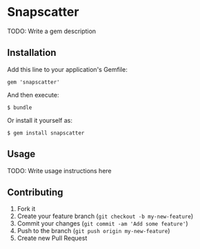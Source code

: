 # Snapscatter

TODO: Write a gem description

## Installation

Add this line to your application's Gemfile:

    gem 'snapscatter'

And then execute:

    $ bundle

Or install it yourself as:

    $ gem install snapscatter

## Usage

TODO: Write usage instructions here

## Contributing

1. Fork it
2. Create your feature branch (`git checkout -b my-new-feature`)
3. Commit your changes (`git commit -am 'Add some feature'`)
4. Push to the branch (`git push origin my-new-feature`)
5. Create new Pull Request

